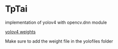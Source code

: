 # TpTai
implementation of yolov4 with opencv.dnn module   

[yolov4 weights](https://github.com/AlexeyAB/darknet/releases/download/darknet_yolo_v3_optimal/yolov4.weights)   

Make sure to add the weight file in the yolofiles folder
